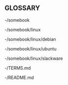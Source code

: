 ## GLOSSARY



-/somebook

-/somebook/linux

-/somebook/linux/debian

-/somebook/linux/ubuntu

-/somebook/linux/slackware

-/TERMS.md

-/README.md
